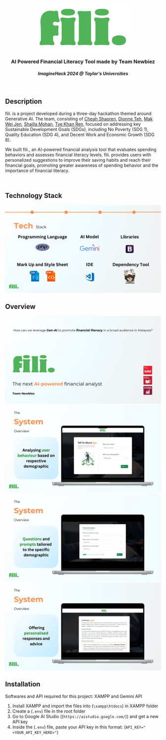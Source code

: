 <br>

<div align="center">
  <img src="images/logo.png" style="width:300px;" alt="Logo">


<h3 align="center">AI Powered Financial Literacy Tool made by Team Newbiez</h3>
<h5>ImagineHack 2024 @ Taylor's Universities</h5>
</div>

<br>

## Description
fili. is a project developed during a three-day hackathon themed around Generative AI. The team, consisting of <a href="https://github.com/ShaorenCheah">Cheah Shaoren</a>, <a href="https://github.com/dionnieteh">Dionne Teh</a>, <a href="https://github.com/makwj">Mak Wei Jen</a>, <a href="https://github.com/shai-mohan">Shailla Mohan</a>, <a href="https://github.com/khanren">Tye Khan Ren</a>, focused on addressing key Sustainable Development Goals (SDGs), including No Poverty (SDG 1), Quality Education (SDG 4), and Decent Work and Economic Growth (SDG 8).

We built fili., an AI-powered financial analysis tool that evaluates spending behaviors and assesses financial literacy levels. fili. provides users with personalized suggestions to improve their saving habits and reach their financial goals, promoting greater awareness of spending behavior and the importance of financial literacy.

<br>

## Technology Stack
<img src="images\readme\Team_Newbiez_pages-to-jpg-0007.jpg" alt="Tech Stack">

<br>

## Overview
<img src="images\readme\Team_Newbiez_pages-to-jpg-0004.jpg" alt="Title">
<br>
<img src="images\readme\Team_Newbiez_pages-to-jpg-0010.jpg" alt="Feature 1">
<br>
<img src="images\readme\Team_Newbiez_pages-to-jpg-0011.jpg" alt="Feature 2">
<br>
<img src="images\readme\Team_Newbiez_pages-to-jpg-0012.jpg" alt="Feature 3">
<br>

## Installation

Softwares and API required for this project: XAMPP and Gemini API

1. Install XAMPP and import the files into (`\xampp\htdocs`) in XAMPP folder
2. Create a (`.env`) file in the root folder
3. Go to Google AI Studio ((`https://aistudio.google.com/`)) and get a new API key
4. Inside the (`.env`) file, paste your API key in this format: (`API_KEY="<YOUR_API_KEY_HERE>"`)

<br>